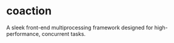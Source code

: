 # coaction
A sleek front-end multiprocessing framework designed for high-performance, concurrent tasks.
